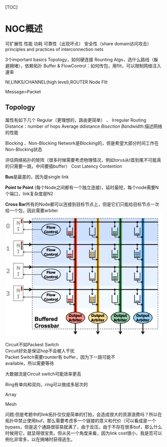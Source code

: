 [TOC]
# NOC概述
可扩展性
性能
功耗
可靠性（出现坏点）
安全性（share domain访问攻击）
principles and practices of interconnection nets

3个important basics
Topology，如何硬连接
Rounting Algo，选什么路线（躲避拥堵），依赖拓扑
Buffer & FlowControl：如何传包，用flit，可以限制网络注入速率

NI,LINKS/CHANNEL(high level),ROUTER Node Flit

Message>Packet

## Topology
属性有如下几个
Regular（更理想的，路由更简单） 、 Irregular
Routing Distance：number of hops
Average ddistance
*Bisection Bandwidth*:描述网络的性能

Blocking 、Non-Blocking
Network是Blocking的，但是希望大部分时间工作在Non-Blocking状态

评估网络拓扑的矩阵（很多时候需要考虑物理情况，例如torus从t首到尾不可能真的只需要一跳，中间要插buffer）
Cost Latency Contention


<b>Bus</b>是最差的，因为是single link

<b>Point to Point</b> (每个Node之间都有一个独立连接)，延时最短，每个node需要N个端口，link复杂度是N2

<b>Cross Bar</b>所有的Node都可以连接到目标节点上，但是它们只能给目标节点一次给一个包，因此需要arbiter
![alt text](img/image-29.png)

Circuit不如Packest Switch   
Circuit好处是保证hop不会被人干扰   
Packet Switch需要rounter有   buffer，因为下一跳可能不   
available，所以需要等待   

大数据流是Circuit switch可能效率更高

Ring有单向和双向，ring可以做成多层次的

Array

Mesh

问题:但是考题中的link拓扑仅仅是简单的打拍，会造成很大的资源浪费吗？所以在拓扑中禁止使用buf，那么需要考虑多一个链接的意义和代价（可以看成是一个bypass，但是这个通路很容易就满了，由于反压，由于不存在很多buf，那么什么时候用它，就显得很宝贵。但从另一个角度来看，因为link cost很小，我是否可以例化非常多，以在拥堵时获得逃生。